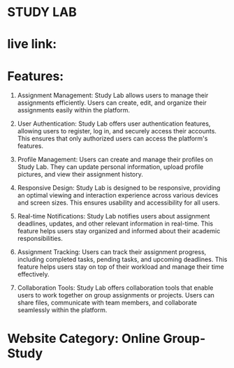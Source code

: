 # STUDY LAB

# live link:

# Features:

1. Assignment Management: Study Lab allows users to manage their assignments efficiently. Users can create, edit, and organize their assignments easily within the platform.

2. User Authentication: Study Lab offers user authentication features, allowing users to register, log in, and securely access their accounts. This ensures that only authorized users can access the platform's features.

3. Profile Management: Users can create and manage their profiles on Study Lab. They can update personal information, upload profile pictures, and view their assignment history.

4. Responsive Design: Study Lab is designed to be responsive, providing an optimal viewing and interaction experience across various devices and screen sizes. This ensures usability and accessibility for all users.

5. Real-time Notifications: Study Lab notifies users about assignment deadlines, updates, and other relevant information in real-time. This feature helps users stay organized and informed about their academic responsibilities.

6. Assignment Tracking: Users can track their assignment progress, including completed tasks, pending tasks, and upcoming deadlines. This feature helps users stay on top of their workload and manage their time effectively.

7. Collaboration Tools: Study Lab offers collaboration tools that enable users to work together on group assignments or projects. Users can share files, communicate with team members, and collaborate seamlessly within the platform.

# Website Category: Online Group-Study
